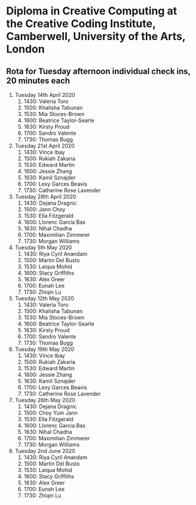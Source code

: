 # Diploma in Creative Computing at the Creative Coding Institute, Camberwell, University of the Arts, London

## Rota for Tuesday afternoon individual check ins, 20 minutes each

1. Tuesday 14th April 2020
   1. 1430: Valeria Toro
   2. 1500: Khalisha Tabunan
   3. 1530: Mia Stoces-Brown
   4. 1600: Beatrice Taylor-Searle
   5. 1630: Kirsty Proud
   6. 1700: Sandro Valente
   7. 1730: Thomas Bugg
2. Tuesday 21st April 2020
   1. 1430: Vince Ibay
   2. 1500: Rukiah Zakaria
   3. 1530: Edward Martin
   4. 1600: Jessie Zhang
   5. 1630: Kamil Sznajder
   6. 1700: Lexy Garces Beavis
   7. 1730: Catherine Rose Lavender
3. Tuesday 28th April 2020
   1. 1430: Dejana Dragnic
   2. 1500: Jann Choy
   3. 1530: Ella Fitzgerald
   4. 1600: Llorenc Garcia Bas
   5. 1630: Nihal Chadha
   6. 1700: Maximilian Zimmerer
   7. 1730: Morgan Williams
4. Tuesday 5th May 2020
   1. 1430: Riya Cyril Anandam
   2. 1500: Martin Del Busto
   3. 1530: Laiqua Mohid
   4. 1600: Stacy Griffiths
   5. 1630: Alex Greer
   6. 1700: Eunah Lee
   7. 1730: Zhiqin Lu
5. Tuesday 12th May 2020
   1. 1430: Valeria Toro
   2. 1500: Khalisha Tabunan
   3. 1530: Mia Stoces-Brown
   4. 1600: Beatrice Taylor-Searle
   5. 1630: Kirsty Proud
   6. 1700: Sandro Valente
   7. 1730: Thomas Bugg
6. Tuesday 19th May 2020
   1. 1430: Vince Ibay
   2. 1500: Rukiah Zakaria
   3. 1530: Edward Martin
   4. 1600: Jessie Zhang
   5. 1630: Kamil Sznajder
   6. 1700: Lexy Garces Beavis
   7. 1730: Catherine Rose Lavender
7. Tuesday 26th May 2020
   1. 1430: Dejana Dragnic
   2. 1500: Choy Yuin Jann
   3. 1530: Ella Fitzgerald
   4. 1600: Llorenc Garcia Bas
   5. 1630: Nihal Chadha
   6. 1700: Maximilian Zimmerer
   7. 1730: Morgan Williams
8. Tuesday 2nd June 2020
   1. 1430: Riya Cyril Anandam
   2. 1500: Martin Del Busto
   3. 1530: Laiqua Mohid
   4. 1600: Stacy Griffiths
   5. 1630: Alex Greer
   6. 1700: Eunah Lee
   7. 1730: Zhiqin Lu
